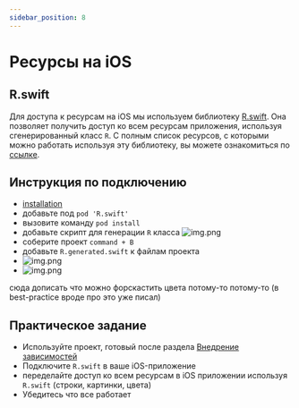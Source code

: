 ```yaml
---
sidebar_position: 8
---
```


# Ресурсы на iOS

## R.swift
Для доступа к ресурсам на iOS мы используем библиотеку [R.swift](https://github.com/mac-cain13/R.swift). Она позволяет получить доступ ко всем ресурсам приложения, используя сгенерированный класс `R`. С полным список ресурсов, с которыми можно работать используя эту библиотеку, вы можете ознакомиться по [ссылке](https://github.com/mac-cain13/R.swift#features).  

## Инструкция по подключению
- [installation](https://github.com/mac-cain13/R.swift#installation)
- добавьте под `pod 'R.swift'`
- вызовите команду `pod install`
- добавьте скрипт для генерации `R` класса ![img.png](media/rswift-setup.png)
- соберите проект `command + B`
- добавьте `R.generated.swift` к файлам проекта
- ![img.png](media/add-files-to-ios-app.png)
- ![img.png](media/add-rgenerated.png)

сюда дописать что можно форскастить цвета потому-то потому-то (в best-practice вроде про это уже писал)

## Практическое задание
- Используйте проект, готовый после раздела [Внедрение зависимостей](./di#практическое-задание)
- Подключите `R.swift` в ваше iOS-приложение
- переделайте доступ ко всем ресурсам в iOS приложении используя `R.swift` (строки, картинки, цвета)
- Убедитесь что все работает